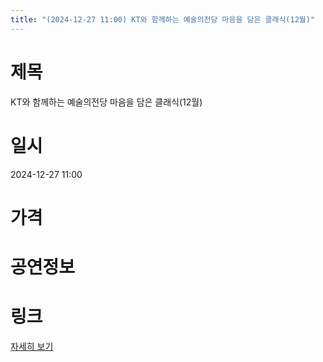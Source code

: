 ```yaml
---
title: "(2024-12-27 11:00) KT와 함께하는 예술의전당 마음을 담은 클래식(12월)"
---
```


# 제목
KT와 함께하는 예술의전당 마음을 담은 클래식(12월)

# 일시
2024-12-27 11:00

# 가격


# 공연정보
  
  


# 링크
[자세히 보기](https://www.sac.or.kr/site/main/show/show_view?SN=60142 "https://www.sac.or.kr/site/main/show/show_view?SN=60142")
